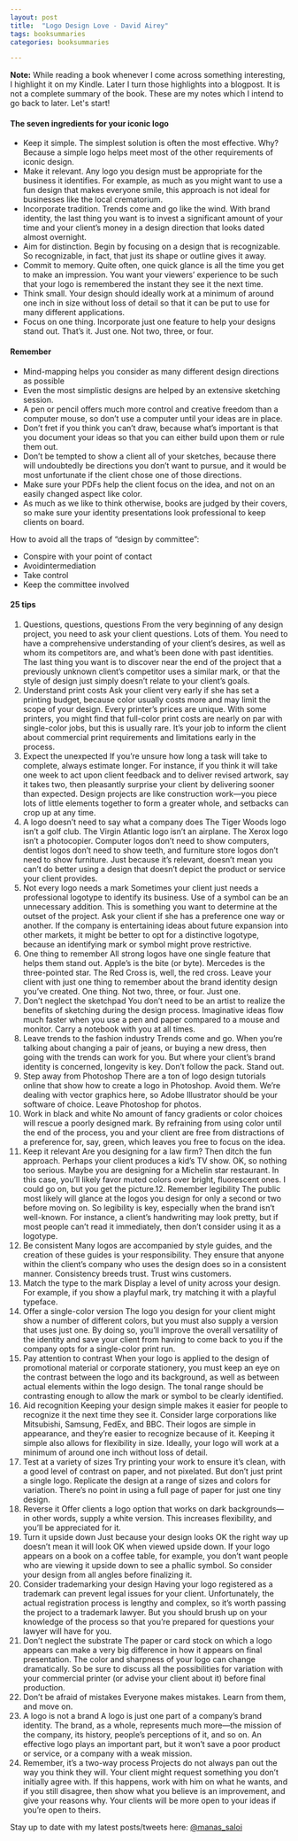 ```yaml
---
layout: post
title:  "Logo Design Love - David Airey"
tags: booksummaries
categories: booksummaries

---
```


**Note:** While reading a book whenever I come across something interesting, I highlight it on my Kindle. Later I turn those highlights into a blogpost. It is not a complete summary of the book. These are my notes which I intend to go back to later. Let's start!

#### The seven ingredients for your iconic logo

* Keep it simple. The simplest solution is often the most effective. Why? Because a simple logo helps meet most of the other requirements of iconic design.
* Make it relevant. Any logo you design must be appropriate for the business it identifies. For example, as much as
you might want to use a fun design that makes everyone smile, this approach is not ideal for businesses like the local crematorium.
* Incorporate tradition. Trends come and go like the wind. With brand identity, the last thing you want is to invest a significant amount of your time and your client’s money in a design direction that looks dated almost overnight.
* Aim for distinction. Begin by focusing on a design that is recognizable. So recognizable, in fact, that just its shape or outline gives it away.
* Commit to memory. Quite often, one quick glance is all the time you get to make an impression. You want your viewers’ experience to be such that your logo is remembered the instant they see it the next time.
* Think small. Your design should ideally work at a minimum of around one inch in size without loss of detail so that it can be put to use for many different applications.
* Focus on one thing. Incorporate just one feature to help your designs stand out. That’s it. Just one. Not two, three, or four.

#### Remember

* Mind-mapping helps you consider as many different design directions as possible
* Even the most simplistic designs are helped by an extensive sketching session.
* A pen or pencil offers much more control and creative freedom than a computer mouse, so don’t use a computer until your ideas are in place.
* Don’t fret if you think you can’t draw, because what’s important is that you document your ideas so that you can either build upon them or rule them out.
* Don’t be tempted to show a client all of your sketches, because there will undoubtedly be directions you don’t want to pursue, and it would be most unfortunate if the client chose one of those directions.
* Make sure your PDFs help the client focus on the idea, and not on an easily changed aspect like color.
* As much as we like to think otherwise, books are judged by their covers, so make sure your identity presentations look professional to keep clients on board.

How to avoid all the traps of “design by committee”:
* Conspire with your point of contact
* Avoidintermediation
* Take control
* Keep the committee involved

#### 25 tips


1. Questions, questions, questions
From the very beginning of any design project, you need to ask your client questions. Lots of them. You need to have a comprehensive understanding of your client’s desires, as well as whom its competitors are, and what’s been done with past identities. The last thing you want is to discover near the end of the project that a previously unknown client’s competitor uses a similar mark, or that the style of design just simply doesn’t relate to your client’s goals.
2. Understand print costs
Ask your client very early if she has set a printing budget, because color usually costs more and may limit the scope
of your design. Every printer’s prices are unique. With some printers, you might find that full-color print costs are nearly on par with single-color jobs, but this is usually rare. It’s your job to inform the client about commercial print requirements and limitations early in the process.
3. Expect the unexpected
If you’re unsure how long a task will take to complete, always estimate longer. For instance, if you think it will take one week to act upon client feedback and to deliver revised artwork, say it takes two, then pleasantly surprise your client by delivering sooner than expected. Design projects are like construction work—you piece lots of little elements together to form a greater whole, and setbacks can crop up at any time.
4. A logo doesn’t need to say what a company does
The Tiger Woods logo isn’t a golf club. The Virgin Atlantic logo isn’t an airplane. The Xerox logo isn’t a photocopier.
Computer logos don’t need to show computers, dentist logos don’t need to show teeth, and furniture store logos don’t need to show furniture.
Just because it’s relevant, doesn’t mean you can’t do better using a design that doesn’t depict the product or service your client provides.
5. Not every logo needs a mark
Sometimes your client just needs a professional logotype to identify its business. Use of a symbol can be an unnecessary addition.
This is something you want to determine at the outset of the project. Ask your client if she has a preference one way or another. If the company is entertaining ideas about future expansion into other markets, it might be better to opt for a distinctive logotype, because an identifying mark or symbol might prove restrictive.
6. One thing to remember
All strong logos have one single feature that helps them stand out. Apple’s is the bite (or byte). Mercedes is the three-pointed star. The Red Cross is, well, the red cross.
Leave your client with just one thing to remember about the brand identity design you’ve created.
One thing. Not two, three, or four. Just one.
7. Don’t neglect the sketchpad
You don’t need to be an artist to realize the benefits of sketching during the design process. Imaginative ideas flow much faster when you use a pen and paper compared to a mouse and monitor. Carry a notebook with you at all times.
8. Leave trends to the fashion industry
Trends come and go. When you’re talking about changing a pair of jeans, or buying a new dress, then going with the trends can work for you. But where your client’s brand identity is concerned, longevity is key.
Don’t follow the pack. Stand out.
9. Step away from Photoshop
There are a ton of logo design tutorials online that show how to create a logo in Photoshop. Avoid them. We’re dealing with vector graphics here, so Adobe Illustrator should be your software of choice. Leave Photoshop for photos.
10. Work in black and white
No amount of fancy gradients or color choices will rescue a poorly designed mark.
By refraining from using color until the end of the process, you and your client are free from distractions of a preference for, say, green, which leaves you free to focus on the idea.
11. Keep it relevant
Are you designing for a law firm? Then ditch the fun approach. Perhaps your client produces a kid’s TV show. OK, so nothing too serious. Maybe you are designing for a Michelin star restaurant. In this case, you’ll likely favor muted colors over bright, fluorescent ones. I could go on, but you get the picture.12. Remember legibility
The public most likely will glance at the logos you design for only a second or two before moving on. So legibility is key, especially when the brand isn’t well-known. For instance, a client’s handwriting may look pretty, but if most people can’t read it immediately, then don’t consider using it as a logotype.
13. Be consistent
Many logos are accompanied by style guides, and the creation of these guides is your responsibility. They ensure that anyone within the client’s company who uses the design does so in
a consistent manner. Consistency breeds trust. Trust wins customers.
14. Match the type to the mark
Display a level of unity across your design. For example, if you show a playful mark, try matching it with a playful typeface.
15. Offer a single-color version
The logo you design for your client might show a number of different colors, but you must also supply a version that uses just one. By doing so, you’ll improve the overall versatility of the identity and save your client from having to come back to you if the company opts for a single-color print run.
16. Pay attention to contrast
When your logo is applied to the design of promotional material or corporate stationery, you must keep an eye on the contrast between the logo and its background, as well as between actual elements within the logo design. The tonal range should be contrasting enough to allow the mark or symbol to be clearly identified.
17. Aid recognition
Keeping your design simple makes it easier for people
to recognize it the next time they see it. Consider large corporations like Mitsubishi, Samsung, FedEx, and BBC. Their logos are simple in appearance, and they’re easier to recognize because of it. Keeping it simple also allows for flexibility in size. Ideally, your logo will work at a minimum of around one inch without loss of detail.
18. Test at a variety of sizes
Try printing your work to ensure it’s clean, with a good level of contrast on paper, and not pixelated. But don’t just print a single logo. Replicate the design at a range of sizes and colors for variation. There’s no point in using a full page of paper for just one tiny design.
19. Reverse it
Offer clients a logo option that works on dark backgrounds— in other words, supply a white version. This increases flexibility, and you’ll be appreciated for it.
20. Turn it upside down
Just because your design looks OK the right way up doesn’t mean it will look OK when viewed upside down. If your logo appears on a book on a coffee table, for example, you don’t want people who are viewing it upside down to see a phallic symbol. So consider your design from all angles before finalizing it.
21. Consider trademarking your design
Having your logo registered as a trademark can prevent legal issues for your client. Unfortunately, the actual registration process is lengthy and complex, so it’s worth passing the project to a trademark lawyer. But you should brush up on your knowledge of the process so that you’re prepared for questions your lawyer will have for you.
22. Don’t neglect the substrate
The paper or card stock on which a logo appears can make
a very big difference in how it appears on final presentation. The color and sharpness of your logo can change dramatically. So be sure to discuss all the possibilities for variation with your commercial printer (or advise your client about it) before final production.
23. Don’t be afraid of mistakes
Everyone makes mistakes. Learn from them, and move on.
24. A logo is not a brand
A logo is just one part of a company’s brand identity. The brand, as a whole, represents much more—the mission of the company, its history, people’s perceptions of it, and so on. An effective logo plays an important part, but it won’t save a poor product or service, or a company with a weak mission.
25. Remember, it’s a two-way process
Projects do not always pan out the way you think they will. Your client might request something you don’t initially agree with. If this happens, work with him on what he wants, and if you still disagree, then show what you believe is an improvement, and give your reasons why. Your clients will be more open to your ideas if you’re open to theirs.


Stay up to date with my latest posts/tweets here: [@manas_saloi](http://twitter.com/manas_saloi)
